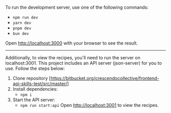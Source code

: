 To run the development server, use one of the following commands:

- `npm run dev`
- `yarn dev`
- `pnpm dev`
- `bun dev`

Open [http://localhost:3000](http://localhost:3000) with your browser to see the result.

---

Additionally, to view the recipes, you'll need to run the server on localhost:3001. This project includes an API server (json-server) for you to use. Follow the steps below:

1. Clone repository
[https://bitbucket.org/crescendocollective/frontend-api-skills-test/src/master/]
3. Install dependencies:
   - `npm i`
4. Start the API server:
   - `npm run start:api`
Open [http://localhost:3001](http://localhost:3001/recipes) to view the recipes.
